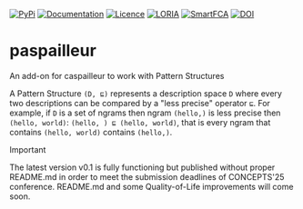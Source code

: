 [![PyPi](https://img.shields.io/pypi/v/paspailleur)](https://pypi.org/project/paspailleur)
[![Documentation](https://img.shields.io/github/actions/workflow/status/smartFCA/paspailleur/documentation.yml?logo=github&label=Documentation)](https://smartfca.github.io/paspailleur)
[![Licence](https://img.shields.io/github/license/EgorDudyrev/FCApy)](https://github.com/EgorDudyrev/paspailleur/blob/main/LICENSE)
[![LORIA](https://img.shields.io/badge/Made_in-LORIA-61acdf)](https://www.loria.fr/)
[![SmartFCA](https://img.shields.io/badge/Funded_by-SmartFCA-537cbb)](https://www.smartfca.org)
[![DOI](https://zenodo.org/badge/636730644.svg)](https://doi.org/10.5281/zenodo.15639145)

# paspailleur
An add-on for caspailleur to work with Pattern Structures

A Pattern Structure `(D, ⊑)` represents a description space `D`
where every two descriptions can be compared by a "less precise" operator `⊑`.
For example, if `D` is a set of ngrams then ngram `(hello,)` is less precise then `(hello, world)`: `(hello, ) ⊑ (hello, world)`,
that is every ngram that contains `(hello, world)` contains `(hello,)`.


> [!IMPORTANT]
> The latest version v0.1 is fully functioning but published without proper README.md in order to meet the submission deadlines of CONCEPTS'25 conference.
> README.md and some Quality-of-Life improvements will come soon.
